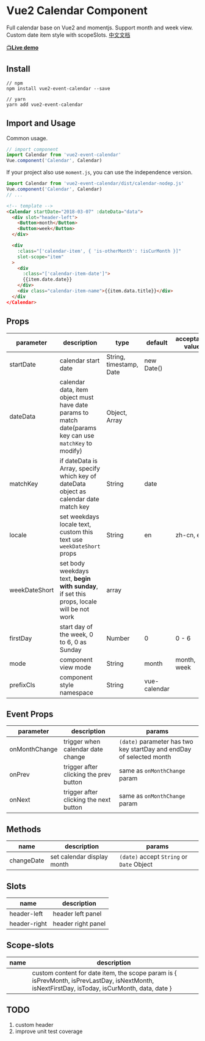 # Vue2 Calendar Component

Full calendar base on Vue2 and momentjs. Support month and week view. Custom date item style with scopeSlots.
[中文文档](https://github.com/kitwon/vue2-event-calendar/blob/master/README-CN.md)

[📺**Live demo**](https://kitwon.github.io/vue2-event-calendar/)

## Install

```shell
// npm
npm install vue2-event-calendar --save

// yarn
yarn add vue2-event-calendar
```

## Import and Usage

Common usage.

```javascript
// import component
import Calendar from 'vue2-event-calendar'
Vue.component('Calendar', Calendar)
```

If your project also use `moment.js`, you can use the independence version.

```javascript
import Calendar from 'vue2-event-calendar/dist/calendar-nodep.js'
Vue.component('Calendar', Calendar)
// ...
```

```html
<!-- template -->
<Calendar startDate="2018-03-07" :dateData="data">
  <div slot="header-left">
    <Button>month</Button>
    <Button>week</Button>
  </div>

  <div
    :class="['calendar-item', { 'is-otherMonth': !isCurMonth }]"
    slot-scope="item"
  >
    <div
      :class="['calendar-item-date']">
      {{item.date.date}}
    </div>
    <div class="calendar-item-name">{{item.data.title}}</div>
  </div
</Calendar>
```

## Props

| parameter     | description                                                                                                       | type                    | default      | acceptable value |
| ------------- | ----------------------------------------------------------------------------------------------------------------- | ----------------------- | ------------ | ---------------- |
| startDate     | calendar start date                                                                                               | String, timestamp, Date | new Date()   |                  |
| dateData      | calendar data, item object must have date params to match date(params key can use `matchKey` to modify)           | Object, Array           |              |                  |
| matchKey      | if dateData is Array, specify which key of dateData object as calendar date match key                             | String                  | date         |                  |
| locale        | set weekdays locale text, custom this text use `weekDateShort` props | String                  | en           |   zh-cn, en               |
| weekDateShort | set body weekdays text, **begin with sunday**, if set this props, locale will be not work                         | array                   |              |                  |
| firstDay      | start day of the week, 0 to 6, 0 as Sunday                                                                        | Number                  | 0            | 0 - 6            |
| mode          | component view mode                                                                                               | String                  | month        | month, week      |
| prefixCls     | component style namespace                                                                                         | String                  | vue-calendar |                  |

## Event Props

| parameter     | description                            | params                                                               |
| ------------- | -------------------------------------- | -------------------------------------------------------------------- |
| onMonthChange | trigger when calendar date change      | `(date)` parameter has two key startDay and endDay of selected month |
| onPrev        | trigger after clicking the prev button | same as `onMonthChange` param                                        |
| onNext        | trigger after clicking the next button | same as `onMonthChange` param                                        |

## Methods

| name       | description                | params                                    |
| ---------- | -------------------------- | ----------------------------------------- |
| changeDate | set calendar display month | `(date)` accept `String` or `Date` Object |

## Slots

| name         | description        |
| ------------ | ------------------ |
| header-left  | header left panel  |
| header-right | header right panel |

## Scope-slots

| name | description                                                                                                                                   |
| ---- | --------------------------------------------------------------------------------------------------------------------------------------------- |
|      | custom content for date item, the scope param is { isPrevMonth, isPrevLastDay, isNextMonth, isNextFirstDay, isToday, isCurMonth, data, date } |

## TODO

1.  custom header
2.  improve unit test coverage
